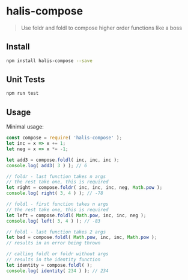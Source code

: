 # halis-compose
> Use foldr and foldl to compose higher order functions like a boss

## Install

``` bash
npm install halis-compose --save
```

## Unit Tests

``` bash
npm run test
```

## Usage

Minimal usage:

```js
const compose = require( 'halis-compose' );
let inc = x => x += 1;
let neg = x => x *= -1;

let add3 = compose.foldl( inc, inc, inc );
console.log( add3( 3 ) ); // 6

// foldr - last function takes n args
// the rest take one, this is required
let right = compose.foldr( inc, inc, inc, neg, Math.pow ); 
console.log( right( 3, 4 ) ); // -78

// foldl - first function takes n args
// the rest take one, this is required
let left = compose.foldl( Math.pow, inc, inc, neg );
console.log( left( 3, 4 ) ); // -83

// foldl - last function takes 2 args
let bad = compose.foldl( Math.pow, inc, inc, Math.pow );
// results in an error being thrown

// calling foldl or foldr without args
// results in the identity function
let identity = compose.foldl( );
console.log( identity( 234 ) ); // 234
```
